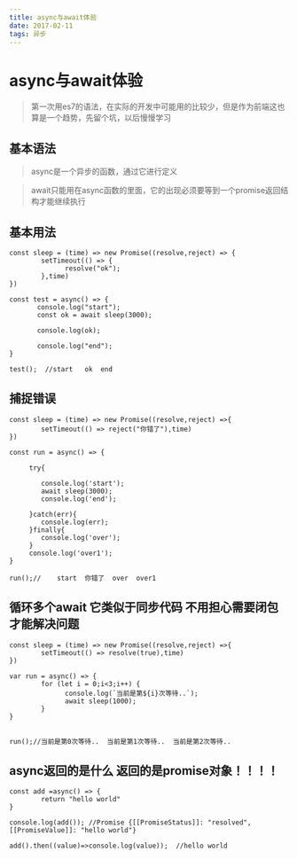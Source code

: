 ```yaml
---
title: async与await体验
date: 2017-02-11
tags: 异步
---
```


# async与await体验
> 第一次用es7的语法，在实际的开发中可能用的比较少，但是作为前端这也算是一个趋势，先留个坑，以后慢慢学习

 <!-- more -->   

## 基本语法

> async是一个异步的函数，通过它进行定义

> await只能用在async函数的里面，它的出现必须要等到一个promise返回结构才能继续执行

 

## 基本用法

```
const sleep = (time) => new Promise((resolve,reject) => {
		setTimeout(() => {
			  resolve("ok");
		},time)
})

const test = async() => {
       console.log("start");
       const ok = await sleep(3000);

       console.log(ok);

       console.log("end");
}

test();  //start   ok  end
```

## 捕捉错误



```
const sleep = (time) => new Promise((resolve,reject) =>{
		setTimeout(() => reject("你错了"),time)
})

const run = async() => {

	 try{

	 	console.log('start');
	 	await sleep(3000);
	 	console.log('end');

	 }catch(err){
		console.log(err);
	 }finally{
	 	console.log('over');
	 }
	 console.log('over1');
}

run();//	start  你错了  over  over1
```

## 循环多个await 它类似于同步代码 不用担心需要闭包才能解决问题


```
const sleep = (time) => new Promise((resolve,reject) =>{
		setTimeout(() => resolve(true),time)
})

var run = async() => {
		for (let i = 0;i<3;i++) {
			  console.log(`当前是第${i}次等待..`);
			  await sleep(1000);
		}
}


run();//当前是第0次等待..	当前是第1次等待..	当前是第2次等待..
```

## async返回的是什么  返回的是promise对象！！！！


```
const add =async() => {
		return "hello world"
}

console.log(add()); //Promise {[[PromiseStatus]]: "resolved", [[PromiseValue]]: "hello world"}

add().then((value)=>console.log(value));  //hello world
```


